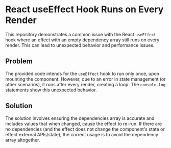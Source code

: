 # React useEffect Hook Runs on Every Render

This repository demonstrates a common issue with the React `useEffect` hook where an effect with an empty dependency array still runs on every render. This can lead to unexpected behavior and performance issues.

## Problem

The provided code intends for the `useEffect` hook to run only once, upon mounting the component. However, due to an error in state management (or other scenarios), it runs after every render, creating a loop.  The `console.log` statements show this unexpected behavior.

## Solution

The solution involves ensuring the dependencies array is accurate and includes values that when changed, cause the effect to re-run. If there are no dependencies (and the effect does not change the component's state or effect external APIs/state), the correct usage is to avoid the dependency array altogether.